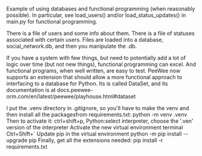 Example of using databases and functional programming (when reasonably possible).
In particular, see load_users() and/or load_status_updates() in main.py for functional programming.

There is a file of users and some info about them.  There is a file of statuses associated with certain users.  Files are loaded into a database, social_network.db, and then you manipulate the .db. 

If you have a system with few things, but need to potentially add a lot of logic over time (but not new things), functional programming can excel. And functional programs, when well written, are easy to test.  PeeWee now supports an extension that should allow a more functional approach to interfacing to a database for Python. Its is called DataSet, and its documentation is at docs.peewee-orm.com/en/latest/peewee/playhouse.html#dataset

I put the .venv directory in .gitignore, so you'll have to make the venv and then install all the packagesfrom requirements.txt:
python -m venv .venv
Then to activate it:
ctrl+shift+p, Python:select interpreter, choose the '.ven' version of the interpreter
Activate the new virtual environment terminal
Ctrl+Shift+`
Update pip in the virtual environment
python -m pip install --upgrade pip
Finally, get all the extensions needed:
pip install -r requirements.txt
